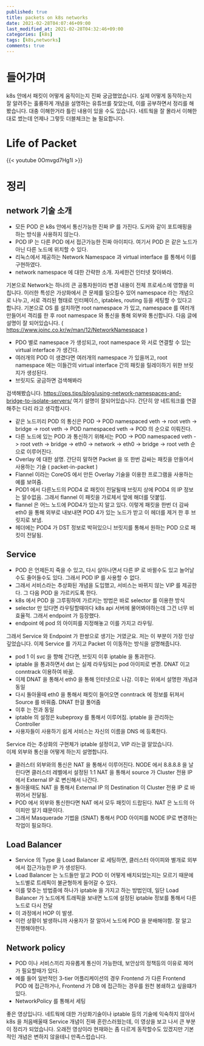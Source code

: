 ```yaml
---
published: true
title: packets on k8s networks 
date: 2021-02-28T04:07:46+09:00
last_modified_at: 2021-02-28T04:32:46+09:00
categories: [k8s]
tags: [k8s,networks]
comments: true
--- 
```


# 들어가며 
k8s 안에서 패킷이 어떻게 움직이는지 진짜 궁금했었습니다. 실제 어떻게 동작하는지 잘 알려주는 
훌륭하게 개념을 설명하는 유튜브를 찾았는데, 이를 공부하면서 정리를 해봤습니다. 대충 이해한거라 틀린 내용이 있을 수도 있습니다.
네트웍을 잘 몰라서 이해한대로 썼는데 언제나 그렇듯 더블체크는 늘 필요합니다.  

# Life of Packet

{{< youtube 0Omvgd7Hg1I >}}

# 정리

## network 기술 소개

* 모든 POD 은 k8s 안에서 통신가능한 진짜 IP 를 가진다. 도커와 같이 포트매핑을 하는 방식을 사용하지 않는다. 
* POD IP 는 다른 POD 에서 접근가능한 진짜 아이피다. 여기서 POD 은 같은 노드가 아닌 다른 노드에 위치할 수 있다. 
* 리눅스에서 제공하는 Network Namespace 과 virtual interface 를 통해서 이를 구현하였다.     
* network namespace 에 대한 간략한 소개. 자세한건 인터넷 찾아봐라.

기본으로 Network는 하나의 큰 공통자원이라 변경 내용이 전체 프로세스에 영향을 미칩니다. 이러한 특성은 가상화에서 큰 문제를 일으킬수 있어 
namespace 라는 개념으로 나누고, 서로 격리된 형태로 인터페이스, iptables, routing 등을 세팅할 수 있다고 합니다. 기본으로 OS 를 
설치하면 root namespace 가 있고, namespace 를 여러개 만들어서 격리를 한 후 root namespace 와 통신을 통해 외부와 통신합니다. 
다음 글에 설명이 잘 되어있습니다. ( https://www.joinc.co.kr/w/man/12/NetworkNamespace )

* PDO 별로 namespace 가 생성되고, root namespace 와 서로 연결할 수 있는 virtual interface 가 생긴다. 
* 여러개의 POD 이 생겼다면 여러개의 namespace 가 있을꺼고, root namespace 에는 이들간의 virtual interface 간의 패킷을 릴레이하기 위한 브릿지가 생성된다. 
* 브릿지도 궁금하면 검색해봐라 

검색해봤습니다. https://ops.tips/blog/using-network-namespaces-and-bridge-to-isolate-servers/ 여기 설명이 잘되어있습니다. 간단히 양 네트워크를 연결해주는 다리 라고 생각합시다.  

* 같은 노드끼리 POD 의 통신은 POD -> POD namespaced veth -> root veth -> bridge -> root veth -> POD namespaced veth -> POD 의 순으로 이뤄진다. 
* 다른 노드에 있는 POD 과 통신하기 위해서는 POD -> POD namespaced veth -> root veth -> bridge -> eth0 -> network -> eth0 -> bridge -> root veth 순으로 이루어진다. 
* Overlay 에 대한 설명. 간단히 말하면 Packet 을 또 한번 감싸는 패킷을 만들어서 사용하는 기술 ( packet-in-packet )
* Flannel 이라는 CoreOS 에서 만든 Overlay 기술을 이용한 프로그램을 사용하는 예를 보여줌. 
* POD1 에서 다른노드의 POD4 로 패킷이 전달될때 브릿지 상에 POD4 의 IP 정보는 알수없음. 그래서 flannel 이 패킷을 가로체서 앞에 해더를 덧붙임. 
* flannel 은 어느 노드에 POD4가 있는지 알고 있다. 이렇게 패킷을 한번 더 감싸 eth0 을 통해 외부로 내보내면 POD 4가 있는 노드가 받고 이 헤더를 제거 한 후 브릿지로 보냄. 
* 헤더에는 POD4 가 DST 정보로 박혀있으니 브릿지를 통해서 원하는 POD 으로 패킷이 전달됨. 

## Service 

* POD 은 언제든지 죽을 수 있고, 다시 살아나면서 다른 IP 로 바뀔수도 있고 늘어날수도 줄어들수도 있다. 그래서 POD IP 를 사용할 수 없다. 
* 그래서 서비스라는 추상화된 개념을 도입했고, 서비스는 바뀌지 않는 VIP 를 제공한다. 그 다음 POD 을 가르키도록 한다. 
* k8s 에서 POD 을 그루핑하여 가르키는 방법은 바로 selector 를 이용한 방식 
* selector 만 있다면 라우팅할때마다 k8s api 서버에 물어봐야하는데 그건 너무 비효율적. 그래서 endpoint 가 등장했다. 
* endpoint 에 pod 의 아이피를 지정해놓고 이를 가지고 라우팅. 

그래서 Service 와 Endpoint 가 한쌍으로 생기는 거였군요. 저는 이 부분이 가장 인상깊었습니다. 이제 Service 를 가지고 Packet 이 이동하는 방식을 설명해줍니다. 
 
* pod 1 이 svc 을 향해 간다면, 브릿지 이후 iptable 을 통과한다. 
* iptable 을 통과하면서 dst 는 실제 라우팅되는 pod 아이피로 변경. DNAT 이고 conntrack 이용하여 바꿈. 
* 이제 DNAT 을 통해서 eth0 을 통해 인터넷으로 나감. 이후는 위에서 설명한 개념과 동일
* 다시 돌아올때 eth0 을 통해서 패킷이 들어오면 conntrack 에 정보를 뒤져서 Source 를 바꿔줌. DNAT 한걸 풀어줌  
* 이후 는 전과 동일 
* iptable 의 설정은 kubeproxy 를 통해서 이루어짐. iptable 을 관리하는 Controller 
* 사용자들이 사용하기 쉽게 서비스는 자신의 이름을 DNS 에 등록한다. 

Service 라는 추상화의 구현체가 iptable 설정이고, VIP 라는걸 알았습니다.  
이제 외부와 통신을 어떻게 하는지 설명합니다. 

* 클러스터 외부와의 통신은 NAT 을 통해서 이루어진다. NODE 에서 8.8.8.8 을 날린다면 클러스터 레벨에서 설정된 1:1 NAT 을 통해서 source 가 Cluster 전용 IP 에서 External IP 로 변신해서 나간다. 
* 돌아올때도 NAT 을 통해서 External IP 의 Destination 이 Cluster 전용 IP 로 바뀌어서 전달됨. 
* POD 에서 외부와 통신한다면 NAT 에서 모두 패킷이 드랍된다. NAT 은 노드의 아이피만 알기 떄문이다. 
* 그래서 Masquerade 기법을 (SNAT) 통해서 POD 아이피를 NODE IP로 변경하는 작업이 필요하다. 

## Load Balancer 
* Service 의 Type 을 Load Balancer 로 세팅하면, 클러스터 아이피와 별개로 외부에서 접근가능한 IP 가 생성된다. 
* Load Balancer 는 노드들만 알고 POD 이 어떻게 배치되었는지는 모르기 때문에 노드별로 트레픽이 불균형하게 들어갈 수 있다. 
* 이를 맞추는 방법중에 하나가 iptable 을 가지고 하는 방법인데, 일단 Load Balancer 가 노드에게 트래픽을 보내면 노드에 설정된 iptable 정보를 통해서 다른 노드로 다시 전달  
* 이 과정에서 HOP 이 발생. 
* 이런 상황이 발생하니까 사용자가 잘 알아서 노드에 POD 을 분배해야함. 잘 알고 진행해야한다.


## Network policy
* POD 이나 서비스끼리 자유롭게 통신이 가능한데, 보안상의 정책등의 이유로 제어가 필요할때가 있다. 
* 예를 들어 일반적인 3-tier 어플리케이션의 경우 Frontend 가 다른 Frontend POD 에 접근하거나, Frontend 가 DB 에 접근하는 경우를 원천 봉쇄하고 싶을떄가 있다. 
* NetworkPolicy 를 통해서 세팅  


좋은 영상입니다. 네트웍에 대한 가상화기술이나 iptable 등의 기술에 익숙하지 않아서 k8s 을 처음배울때 Service 개념이 진짜 혼란스러웠는데, 
이 영상을 보고 나서 큰 부분이 정리가 되었습니다. 오래전 영상이라 현재와는 좀 다르게 동작할수도 있겠지만 기본적인 개념은 변하지 않을테니 만족스럽습니다. 
